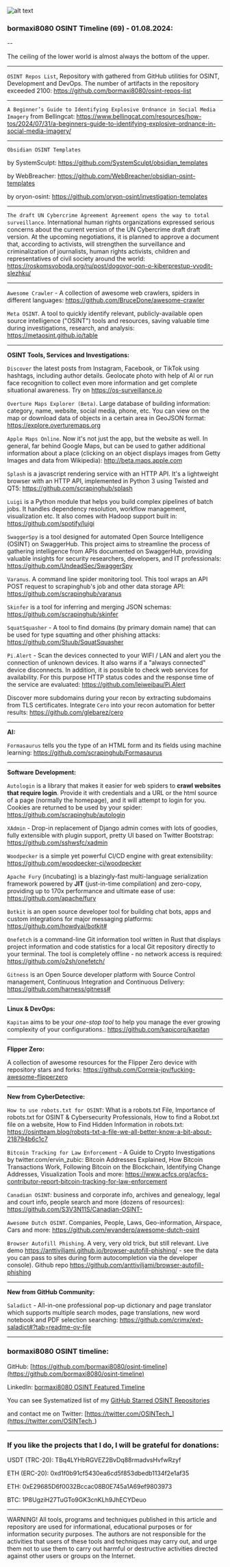 ![alt text](img/69.jpg)

### bormaxi8080 OSINT Timeline (69) - 01.08.2024:

--

The ceiling of the lower world is almost always the bottom of the upper.

----

```OSINT Repos List```, Repository with gathered from GitHub utilities for OSINT, Development and DevOps. The number of artifacts in the repository exceeded 2100: https://github.com/bormaxi8080/osint-repos-list

----

```A Beginner’s Guide to Identifying Explosive Ordnance in Social Media Imagery``` from Bellingcat: https://www.bellingcat.com/resources/how-tos/2024/07/31/a-beginners-guide-to-identifying-explosive-ordnance-in-social-media-imagery/

----

```Obsidian OSINT Templates```

by SystemSculpt: https://github.com/SystemSculpt/obsidian_templates

by WebBreacher: https://github.com/WebBreacher/obsidian-osint-templates

by oryon-osint: https://github.com/oryon-osint/investigation-templates

----

```The draft UN Cybercrime Agreement Agreement opens the way to total surveillance```. International human rights organizations expressed serious concerns about the current version of the UN Cybercrime draft draft version. At the upcoming negotiations, it is planned to approve a document that, according to activists, will strengthen the surveillance and criminalization of journalists, human rights activists, children and representatives of civil society around the world: https://roskomsvoboda.org/ru/post/dogovor-oon-o-kiberprestup-vvodit-slezhku/

----

```Awesome Crawler``` - A collection of awesome web crawlers, spiders in different languages: https://github.com/BruceDone/awesome-crawler

```Meta OSINT```. A tool to quickly identify relevant, publicly-available open source intelligence ("OSINT") tools and resources, saving valuable time during investigations, research, and analysis: https://metaosint.github.io/table

----

**OSINT Tools, Services and Investigations:**

```Discover``` the latest posts from Instagram, Facebook, or TikTok using hashtags, including author details. Geolocate photo with help of AI or run face recognition to collect even more information and get complete situational awareness. Try on https://os-surveillance.io

```Overture Maps Explorer (Beta)```. Large database of building information: category, name, website, social media, phone, etc. You can view on the map or download data of objects in a certain area in GeoJSON format: https://explore.overturemaps.org

```Apple Maps Online```. Now it's not just the app, but the website as well. In general, far behind Google Maps, but can be used to gather additional information about a place (clicking on an object displays images from Getty Images and data from Wikipedia): http://beta.maps.apple.com

```Splash``` is a javascript rendering service with an HTTP API. It's a lightweight browser with an HTTP API, implemented in Python 3 using Twisted and QT5: https://github.com/scrapinghub/splash

```Luigi``` is a Python module that helps you build complex pipelines of batch jobs. It handles dependency resolution, workflow management, visualization etc. It also comes with Hadoop support built in: https://github.com/spotify/luigi

```SwaggerSpy``` is a tool designed for automated Open Source Intelligence (OSINT) on SwaggerHub. This project aims to streamline the process of gathering intelligence from APIs documented on SwaggerHub, providing valuable insights for security researchers, developers, and IT professionals: https://github.com/UndeadSec/SwaggerSpy

```Varanus```. A command line spider monitoring tool. This tool wraps an API POST request to scrapinghub's job and other data storage API: https://github.com/scrapinghub/varanus

```Skinfer``` is a tool for inferring and merging JSON schemas: https://github.com/scrapinghub/skinfer

```SquatSquasher``` - A tool to find domains (by primary domain name) that can be used for type squatting and other phishing attacks: https://github.com/Stuub/SquatSquasher

```Pi.Alert``` - Scan the devices connected to your WIFI / LAN and alert you the connection of unknown devices. It also warns if a "always connected" device disconnects. In addition, it is possible to check web services for availability. For this purpose HTTP status codes and the response time of the service are evaluated: https://github.com/leiweibau/Pi.Alert

Discover more subdomains during your recon by extracting subdomains from TLS certificates. Integrate ```Cero``` into your recon automation for better results: https://github.com/glebarez/cero

----

**AI:**

```Formasaurus``` tells you the type of an HTML form and its fields using machine learning: https://github.com/scrapinghub/Formasaurus

---

**Software Development:**

```Autologin``` is a library that makes it easier for web spiders to **crawl websites that require login**. Provide it with credentials and a URL or the html source of a page (normally the homepage), and it will attempt to login for you. Cookies are returned to be used by your spider: https://github.com/scrapinghub/autologin

```XAdmin``` - Drop-in replacement of Django admin comes with lots of goodies, fully extensible with plugin support, pretty UI based on Twitter Bootstrap: https://github.com/sshwsfc/xadmin

```Woodpecker``` is a simple yet powerful CI/CD engine with great extensibility: https://github.com/woodpecker-ci/woodpecker

```Apache Fury``` (incubating) is a blazingly-fast multi-language serialization framework powered by **JIT** (just-in-time compilation) and zero-copy, providing up to 170x performance and ultimate ease of use: https://github.com/apache/fury

```Botkit``` is an open source developer tool for building chat bots, apps and custom integrations for major messaging platforms: https://github.com/howdyai/botkit#

```Onefetch``` is a command-line Git information tool written in Rust that displays project information and code statistics for a local Git repository directly to your terminal. The tool is completely offline - no network access is required: https://github.com/o2sh/onefetch/

```Gitness``` is an Open Source developer platform with Source Control management, Continuous Integration and Continuous Delivery: https://github.com/harness/gitness#

----

**Linux & DevOps:**

```Kapitan``` aims to be your _one-stop tool_ to help you manage the ever growing complexity of your configurations.: https://github.com/kapicorp/kapitan

----

**Flipper Zero:**

A collection of awesome resources for the Flipper Zero device with repository stars and forks: https://github.com/Correia-jpv/fucking-awesome-flipperzero

----

**New from CyberDetective:**

```How to use robots.txt for OSINT```: What is a robots.txt File, Importance of robots.txt for OSINT & Cybersecurity Professionals, How to find a Robot.txt file on a website, How to Find Hidden Information in robots.txt: https://osintteam.blog/robots-txt-a-file-we-all-better-know-a-bit-about-218794b6c1c7

```Bitcoin Tracking for Law Enforcement``` - A Guide to Crypto Investigations by twitter.com/ervin_zubic: Bitcoin Addresses Explained, How Bitcoin Transactions Work, Following Bitcoin on the Blockchain, Identifying Change Addresses, Visualization Tools and more: https://www.acfcs.org/acfcs-contributor-report-bitcoin-tracking-for-law-enforcement

```Canadian OSINT```: business and corporate info, archives and genealogy, legal and court info, people search and more (dozens of resources): https://github.com/S3V3N11S/Canadian-OSINT-

```Awesome Dutch OSINT```. Companies, People, Laws, Geo-information, Airspace, Cars and more: https://github.com/wvanderp/awesome-dutch-osint

```Browser Autofill Phishing```. A very, very old trick, but still relevant. Live demo https://anttiviljami.github.io/browser-autofill-phishing/ - see the data you can pass to sites during form autocompletion via the developer console). Github repo https://github.com/anttiviljami/browser-autofill-phishing

----

**New from GitHub Community:**

```Saladict``` - All-in-one professional pop-up dictionary and page translator which supports multiple search modes, page translations, new word notebook and PDF selection searching: https://github.com/crimx/ext-saladict#?tab=readme-ov-file

----
### bormaxi8080 OSINT timeline:

GitHub: [https://github.com/bormaxi8080/osint-timeline](https://github.com/bormaxi8080/osint-timeline)

LinkedIn: [bormaxi8080 OSINT Featured Timeline](https://www.linkedin.com/in/osintech/details/featured/)

You can see Systematized list of my [GitHub Starred OSINT Repositories](https://github.com/bormaxi8080/osint-repos-list)

and contact me on Twitter: [https://twitter.com/OSINTech_](https://twitter.com/OSINTech_)

----
### If you like the projects that I do, I will be grateful for donations:

USDT (TRC-20): TBq4LYHbRGVEZ2BvDq88rmadvsHvfwRzyf

ETH (ERC-20): 0xd1f0b91cf5430ea6cd5f853dbedb1134f2e1af35

ETH: 0xE29685D6f0032Bccac08B0E745a1A69ef9803973

BTC: 1P8UgziH27TuGTo9GK3cnKLh9JhECYDeuo

----

WARNING! All tools, programs and techniques published in this article and repository are used for informational, educational purposes or for information security purposes. The authors are not responsible for the activities that users of these tools and techniques may carry out, and urge them not to use them to carry out harmful or destructive activities directed against other users or groups on the Internet.
